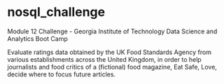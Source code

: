 # nosql_challenge
Module 12 Challenge - Georgia Institute of Technology Data Science and Analytics Boot Camp

Evaluate ratings data obtained by the UK Food Standards Agency from various establishments across the United Kingdom, in order to help journalists and food critics of a (fictional) food magazine, Eat Safe, Love, decide where to focus future articles.
